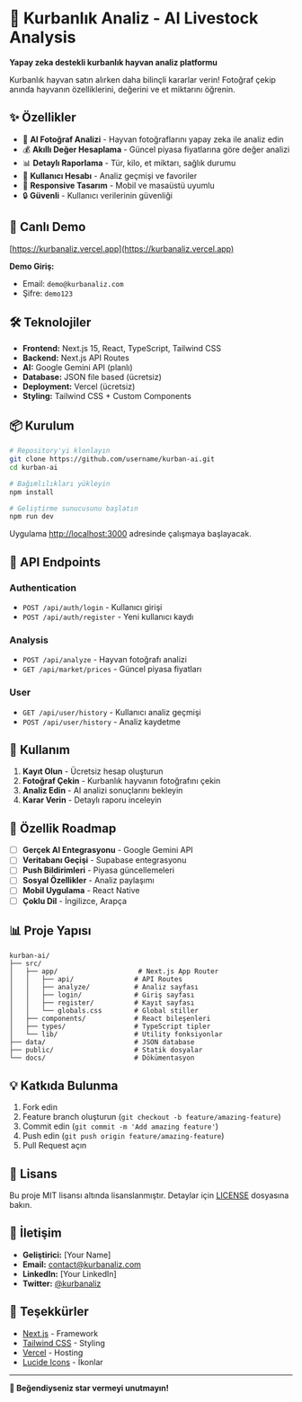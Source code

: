 # 🐄 Kurbanlık Analiz - AI Livestock Analysis

**Yapay zeka destekli kurbanlık hayvan analiz platformu**

Kurbanlık hayvan satın alırken daha bilinçli kararlar verin! Fotoğraf çekip anında hayvanın özelliklerini, değerini ve et miktarını öğrenin.

## ✨ Özellikler

- 📸 **AI Fotoğraf Analizi** - Hayvan fotoğraflarını yapay zeka ile analiz edin
- 💰 **Akıllı Değer Hesaplama** - Güncel piyasa fiyatlarına göre değer analizi
- 📊 **Detaylı Raporlama** - Tür, kilo, et miktarı, sağlık durumu
- 👤 **Kullanıcı Hesabı** - Analiz geçmişi ve favoriler
- 📱 **Responsive Tasarım** - Mobil ve masaüstü uyumlu
- 🔒 **Güvenli** - Kullanıcı verilerinin güvenliği

## 🚀 Canlı Demo

[https://kurbanaliz.vercel.app](https://kurbanaliz.vercel.app)

**Demo Giriş:**

- Email: `demo@kurbanaliz.com`
- Şifre: `demo123`

## 🛠 Teknolojiler

- **Frontend:** Next.js 15, React, TypeScript, Tailwind CSS
- **Backend:** Next.js API Routes
- **AI:** Google Gemini API (planlı)
- **Database:** JSON file based (ücretsiz)
- **Deployment:** Vercel (ücretsiz)
- **Styling:** Tailwind CSS + Custom Components

## 📦 Kurulum

```bash
# Repository'yi klonlayın
git clone https://github.com/username/kurban-ai.git
cd kurban-ai

# Bağımlılıkları yükleyin
npm install

# Geliştirme sunucusunu başlatın
npm run dev
```

Uygulama [http://localhost:3000](http://localhost:3000) adresinde çalışmaya başlayacak.

## 🔧 API Endpoints

### Authentication

- `POST /api/auth/login` - Kullanıcı girişi
- `POST /api/auth/register` - Yeni kullanıcı kaydı

### Analysis

- `POST /api/analyze` - Hayvan fotoğrafı analizi
- `GET /api/market/prices` - Güncel piyasa fiyatları

### User

- `GET /api/user/history` - Kullanıcı analiz geçmişi
- `POST /api/user/history` - Analiz kaydetme

## 🎯 Kullanım

1. **Kayıt Olun** - Ücretsiz hesap oluşturun
2. **Fotoğraf Çekin** - Kurbanlık hayvanın fotoğrafını çekin
3. **Analiz Edin** - AI analizi sonuçlarını bekleyin
4. **Karar Verin** - Detaylı raporu inceleyin

## 🌟 Özellik Roadmap

- [ ] **Gerçek AI Entegrasyonu** - Google Gemini API
- [ ] **Veritabanı Geçişi** - Supabase entegrasyonu
- [ ] **Push Bildirimleri** - Piyasa güncellemeleri
- [ ] **Sosyal Özellikler** - Analiz paylaşımı
- [ ] **Mobil Uygulama** - React Native
- [ ] **Çoklu Dil** - İngilizce, Arapça

## 📊 Proje Yapısı

```
kurban-ai/
├── src/
│   ├── app/                    # Next.js App Router
│   │   ├── api/               # API Routes
│   │   ├── analyze/           # Analiz sayfası
│   │   ├── login/             # Giriş sayfası
│   │   ├── register/          # Kayıt sayfası
│   │   └── globals.css        # Global stiller
│   ├── components/            # React bileşenleri
│   ├── types/                 # TypeScript tipler
│   └── lib/                   # Utility fonksiyonlar
├── data/                      # JSON database
├── public/                    # Statik dosyalar
└── docs/                      # Dökümentasyon
```

## 💡 Katkıda Bulunma

1. Fork edin
2. Feature branch oluşturun (`git checkout -b feature/amazing-feature`)
3. Commit edin (`git commit -m 'Add amazing feature'`)
4. Push edin (`git push origin feature/amazing-feature`)
5. Pull Request açın

## 📄 Lisans

Bu proje MIT lisansı altında lisanslanmıştır. Detaylar için [LICENSE](LICENSE) dosyasına bakın.

## 👥 İletişim

- **Geliştirici:** [Your Name]
- **Email:** contact@kurbanaliz.com
- **LinkedIn:** [Your LinkedIn]
- **Twitter:** [@kurbanaliz](https://twitter.com/kurbanaliz)

## 🙏 Teşekkürler

- [Next.js](https://nextjs.org/) - Framework
- [Tailwind CSS](https://tailwindcss.com/) - Styling
- [Vercel](https://vercel.com/) - Hosting
- [Lucide Icons](https://lucide.dev/) - İkonlar

---

**🌟 Beğendiyseniz star vermeyi unutmayın!**
